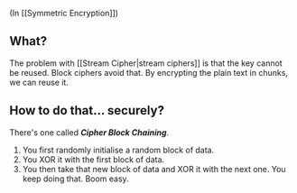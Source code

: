 (In [[Symmetric Encryption]])
## What?
The problem with [[Stream Cipher|stream ciphers]] is that the key cannot be reused. Block ciphers avoid that. By encrypting the plain text in chunks, we can reuse it.

## How to do that... securely?
There's one called ***Cipher Block Chaining***. 
1. You first randomly initialise a random block of data. 
2. You XOR it with the first block of data. 
3. You then take that new block of data and XOR it with the next one. You keep doing that. Boom easy.

